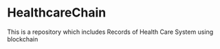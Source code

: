 # HealthcareChain
This is a repository which includes Records of Health Care System using blockchain
